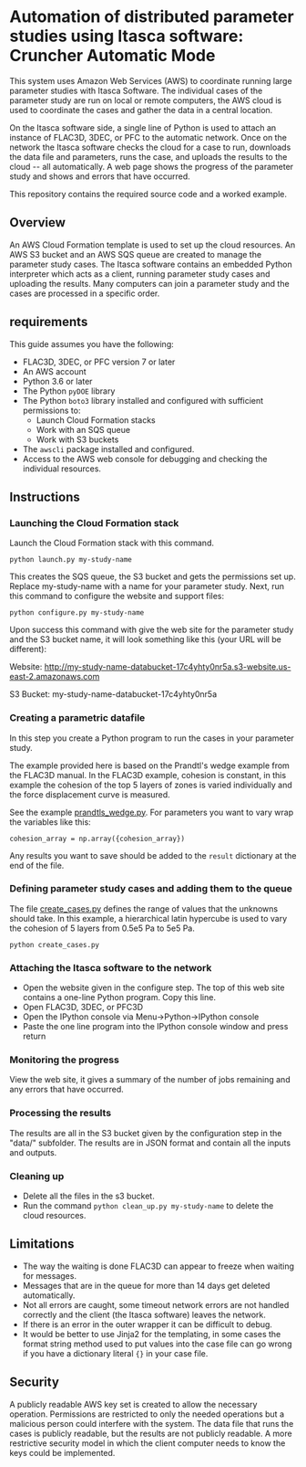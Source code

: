 # Automation of distributed parameter studies using Itasca software: Cruncher Automatic Mode

This system uses Amazon Web Services (AWS) to coordinate running large
parameter studies with Itasca Software. The individual cases of the
parameter study are run on local or remote computers, the AWS cloud is
used to coordinate the cases and gather the data in a central location.

On the Itasca software side, a single line of Python is used to attach
an instance of FLAC3D, 3DEC, or PFC to the automatic network. Once on
the network the Itasca software checks the cloud for a case to run,
downloads the data file and parameters, runs the case, and uploads the
results to the cloud -- all automatically. A web page shows the
progress of the parameter study and shows and errors that have occurred.

This repository contains the required source code and a worked example.

## Overview

An AWS Cloud Formation template is used to set up the cloud resources.
An AWS S3 bucket and an AWS SQS queue are created to manage the
parameter study cases. The Itasca software contains an embedded Python
interpreter which acts as a client, running parameter study cases and
uploading the results. Many computers can join a parameter study and
the cases are processed in a specific order.

## requirements
This guide assumes you have the following:
- FLAC3D, 3DEC, or PFC version 7 or later
- An AWS account
- Python 3.6 or later
- The Python `pyDOE` library
- The Python `boto3` library installed and configured with sufficient
  permissions to:
  - Launch Cloud Formation stacks
  - Work with an SQS queue
  - Work with S3 buckets
- The `awscli` package installed and configured.
- Access to the AWS web console for debugging and checking the
  individual resources.

## Instructions

### Launching the Cloud Formation stack
Launch the Cloud Formation stack with this command.

`python launch.py my-study-name`

This creates the SQS queue, the S3 bucket and gets the permissions set
up. Replace my-study-name with a name for your parameter study. Next,
run this command to configure the website and support files:

`python configure.py my-study-name`

Upon success this command with give the web site for the parameter
study and the S3 bucket name, it will look something like this (your URL will be different):

Website: http://my-study-name-databucket-17c4yhty0nr5a.s3-website.us-east-2.amazonaws.com

S3 Bucket: my-study-name-databucket-17c4yhty0nr5a

### Creating a parametric datafile

In this step you create a Python program to run the cases in your
parameter study.

The example provided here is based on the Prandtl's wedge example from
the FLAC3D manual. In the FLAC3D example, cohesion is constant, in
this example the cohesion of the top 5 layers of zones is varied
individually and the force displacement curve is measured.

See the example [prandtls_wedge.py](prandtls_wedge.py). For parameters
you want to vary wrap the variables like this:

`cohesion_array = np.array({cohesion_array})`

Any results you want to save should be added to the `result`
dictionary at the end of the file.

### Defining parameter study cases and adding them to the queue

The file [create_cases.py](create_cases.py) defines the range of
values that the unknowns should take. In this example, a hierarchical
latin hypercube is used to vary the cohesion of 5 layers from 0.5e5 Pa
to 5e5 Pa.

`python create_cases.py`

### Attaching the Itasca software to the network

- Open the website given in the configure step. The top of this web
  site contains a one-line Python program. Copy this line.
- Open FLAC3D, 3DEC, or PFC3D
- Open the IPython console via Menu->Python->IPython console
- Paste the one line program into the IPython console window and press return

### Monitoring the progress

View the web site, it gives a summary of the number of jobs remaining
and any errors that have occurred.

### Processing the results

The results are all in the S3 bucket given by the configuration step
in the "data/" subfolder. The results are in JSON format and contain
all the inputs and outputs.

### Cleaning up

- Delete all the files in the s3 bucket.
- Run the command `python clean_up.py my-study-name` to delete the
  cloud resources.

## Limitations
- The way the waiting is done FLAC3D can appear to freeze when waiting
  for messages.
- Messages that are in the queue for more than 14 days get deleted automatically.
- Not all errors are caught, some timeout network errors are not
  handled correctly and the client (the Itasca software) leaves the
  network.
- If there is an error in the outer wrapper it can be difficult to debug.
- It would be better to use Jinja2 for the templating, in some cases
  the format string method used to put values into the case file can
  go wrong if you have a dictionary literal `{}` in your case file.

## Security

A publicly readable AWS key set is created to allow the necessary
operation. Permissions are restricted to only the needed operations
but a malicious person could interfere with the system. The data file
that runs the cases is publicly readable, but the results are not
publicly readable. A more restrictive security model in which the
client computer needs to know the keys could be implemented.
